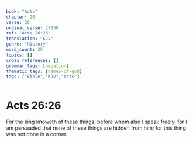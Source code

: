 ```yaml
---
book: "Acts"
chapter: 26
verse: 26
ordinal_verse: 27850
ref: "Acts 26:26"
translation: "KJV"
genre: "History"
word_count: 35
topics: []
cross_references: []
grammar_tags: [negation]
thematic_tags: [names-of-god]
tags: ["Bible","KJV","Acts"]
---
```


# Acts 26:26

For the king knoweth of these things, before whom also I speak freely: for I am persuaded that none of these things are hidden from him; for this thing was not done in a corner.
